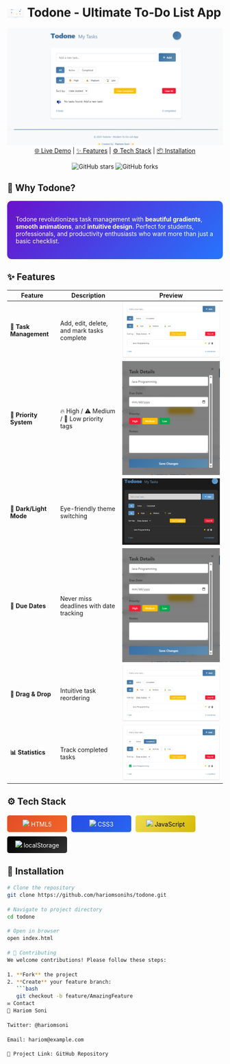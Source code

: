 # <img src="https://github.com/hariomsonihs/Todone/blob/main/todone.png" width="40" align="center"> Todone - Ultimate To-Do List App

<p align="center">
  <img src="https://github.com/hariomsonihs/Todone/blob/main/todone.png" width="600" alt="Todone Demo">
  <br>
  <a href="https://todone-mytask.vercel.app/">🌐 Live Demo</a> | 
  <a href="#features">✨ Features</a> | 
  <a href="#tech-stack">⚙️ Tech Stack</a> | 
  <a href="#installation">📦 Installation</a>
</p>

<div align="center">
  
![GitHub stars](https://github.com/hariomsonihs/todone)
![GitHub forks](#)

</div>

## 🎨 **Why Todone?**

<div style="background: linear-gradient(135deg, #6a11cb 0%, #2575fc 100%); padding: 20px; border-radius: 10px; color: white;">

Todone revolutionizes task management with **beautiful gradients**, **smooth animations**, and **intuitive design**. Perfect for students, professionals, and productivity enthusiasts who want more than just a basic checklist.

</div>

## ✨ **Features**

| Feature | Description | Preview |
|---------|-------------|---------|
| **📝 Task Management** | Add, edit, delete, and mark tasks complete | ![Task Demo](https://github.com/hariomsonihs/Todone/blob/main/todone-task-mng.png) |
| **🎯 Priority System** | 🔥 High / ⚠️ Medium / 🌱 Low priority tags | ![Priority Demo](https://github.com/hariomsonihs/Todone/blob/main/todone-priority.png) |
| **🌈 Dark/Light Mode** | Eye-friendly theme switching | ![Theme Demo](https://github.com/hariomsonihs/Todone/blob/main/todone-dark.png) |
| **📅 Due Dates** | Never miss deadlines with date tracking | ![Date Picker](https://github.com/hariomsonihs/Todone/blob/main/todone-priority.png) |
| **🔄 Drag & Drop** | Intuitive task reordering | ![Drag Demo](https://github.com/hariomsonihs/Todone/blob/main/todone-task-mng.png) |
| **📊 Statistics** | Track completed tasks | ![Stats Demo](https://github.com/hariomsonihs/Todone/blob/main/todone-track.png) |

## ⚙️ **Tech Stack**

<div style="display: flex; flex-wrap: wrap; gap: 10px; margin: 20px 0;">

<div style="background: linear-gradient(135deg, #E44D26 0%, #F16529 100%); padding: 10px; border-radius: 5px; color: white; width: 120px; text-align: center;">
<img src="https://cdn-icons-png.flaticon.com/512/732/732212.png" width="30"> HTML5
</div>

<div style="background: linear-gradient(135deg, #264DE4 0%, #2965F1 100%); padding: 10px; border-radius: 5px; color: white; width: 120px; text-align: center;">
<img src="https://cdn-icons-png.flaticon.com/512/732/732190.png" width="30"> CSS3
</div>

<div style="background: linear-gradient(135deg, #F0DB4F 0%, #D4BB04 100%); padding: 10px; border-radius: 5px; color: black; width: 120px; text-align: center;">
<img src="https://cdn-icons-png.flaticon.com/512/5968/5968292.png" width="30"> JavaScript
</div>

<div style="background: linear-gradient(135deg, #000000 0%, #333333 100%); padding: 10px; border-radius: 5px; color: white; width: 120px; text-align: center;">
<img src="https://cdn-icons-png.flaticon.com/512/888/888859.png" width="30"> localStorage
</div>

</div>

## 🚀 **Installation**

```bash
# Clone the repository
git clone https://github.com/hariomsonihs/todone.git

# Navigate to project directory
cd todone

# Open in browser
open index.html

# 🤝 Contributing  
We welcome contributions! Please follow these steps:  

1. **Fork** the project  
2. **Create** your feature branch:  
   ```bash
   git checkout -b feature/AmazingFeature
✉️ Contact
👤 Hariom Soni

Twitter: @hariomsoni

Email: hariom@example.com

📌 Project Link: GitHub Repository
